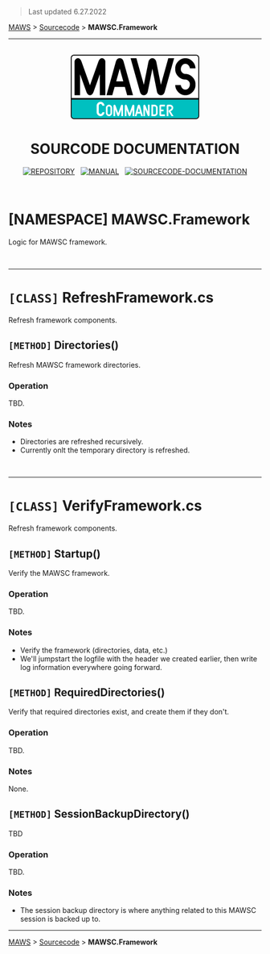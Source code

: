 ﻿> Last updated 6.27.2022

[MAWS](https://github.com/spectrum-health-systems/MAWSC) &gt; [Sourcecode](../Sourcecode/MAWSC-Sourcecode.md) &gt;  **MAWSC.Framework**

***

<br>

<div align="center">

  <img src="../../.github//Logos/maws-logo-commander-512x256.png" alt="MAWSC logo" width="256">
  <h1> 
    SOURCODE DOCUMENTATION
  </h1>

  [![REPOSITORY](https://img.shields.io/badge/REPOSITORY-550055?style=for-the-badge)](https://github.com/spectrum-health-systems/MAWSC)&nbsp;&nbsp;&nbsp;[![MANUAL](https://img.shields.io/badge/MANUAL-550055?style=for-the-badge)](../Manual/MAWSC-Manual.md)&nbsp;&nbsp;&nbsp;[![SOURCECODE-DOCUMENTATION](https://img.shields.io/badge/SOURCECODE%20DOCUMENTATION-8e008e?style=for-the-badge)](MAWSC-Sourcecode.md)

</div>

<br>

# **[NAMESPACE]** MAWSC.Framework
Logic for MAWSC framework.

<br>

***

# `[CLASS]` RefreshFramework.cs
Refresh framework components.

## `[METHOD]` Directories()
Refresh MAWSC framework directories.

### Operation
TBD.

### Notes
* Directories are refreshed recursively.
* Currently onlt the temporary directory is refreshed.

<br>

***

# `[CLASS]` VerifyFramework.cs
Refresh framework components.

## `[METHOD]` Startup()
Verify the MAWSC framework.

### Operation
TBD.

### Notes
* Verify the framework (directories, data, etc.)
* We'll jumpstart the logfile with the header we created earlier, then write log information everywhere going forward.

## `[METHOD]` RequiredDirectories()
Verify that required directories exist, and create them if they don't.

### Operation
TBD.

### Notes
None.

## `[METHOD]` SessionBackupDirectory()
TBD

### Operation
TBD.

### Notes
* The session backup directory is where anything related to this MAWSC session is backed up to.


***

[MAWS](https://github.com/spectrum-health-systems/MAWSC) &gt; [Sourcecode](../Sourcecode/MAWSC-Sourcecode.md) &gt;  **MAWSC.Framework**